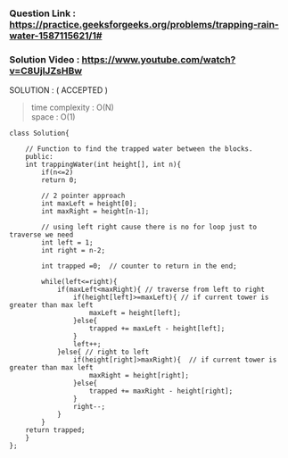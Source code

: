 ### Question Link : https://practice.geeksforgeeks.org/problems/trapping-rain-water-1587115621/1# <br>

### Solution Video : https://www.youtube.com/watch?v=C8UjlJZsHBw <br>

SOLUTION : ( ACCEPTED ) 
> time complexity : O(N) <br>
> space : O(1) <br>
```
class Solution{

    // Function to find the trapped water between the blocks.
    public:
    int trappingWater(int height[], int n){
        if(n<=2) 
        return 0;
        
        // 2 pointer approach 
        int maxLeft = height[0];
        int maxRight = height[n-1];
        
        // using left right cause there is no for loop just to traverse we need 
        int left = 1;
        int right = n-2;
        
        int trapped =0;  // counter to return in the end;
        
        while(left<=right){
            if(maxLeft<maxRight){ // traverse from left to right
                if(height[left]>=maxLeft){ // if current tower is greater than max left
                    maxLeft = height[left];
                }else{
                    trapped += maxLeft - height[left];
                }
                left++;
            }else{ // right to left
                if(height[right]>maxRight){  // if current tower is greater than max left
                    maxRight = height[right];
                }else{
                    trapped += maxRight - height[right];
                }
                right--;
            }
        }
    return trapped;
    }
};
```

